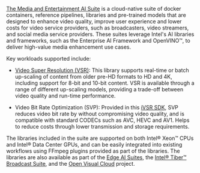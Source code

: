 [The Media and Entertainment AI Suite](https://github.com/OpenVisualCloud/Media-Entertainment-AI-Suite) is a cloud-native suite of docker containers, reference pipelines, libraries and pre-trained models that are designed to enhance video quality, improve user experience and lower costs for video service providers, such as broadcasters, video streamers, and social media service providers. These suites leverage Intel's AI libraries and frameworks, such as the Enterprise AI Framework and OpenVINO™, to deliver high-value media enhancement use cases. 

Key workloads supported include: 

* [Video Super Resolution (VSR)](https://github.com/OpenVisualCloud/Video-Super-Resolution-Library): This library supports real-time or batch up-scaling of content from older pre-HD formats to HD and 4K, including support for 8-bit and 10-bit content.  VSR is available through a range of different up-scaling models, providing a trade-off between video quality and run-time performance.  

* Video Bit Rate Optimization (SVP): Provided in this [iVSR SDK](https://github.com/OpenVisualCloud/iVSR), SVP reduces video bit rate by without compromising video quality, and is compatible with standard CODECs such as AVC, HEVC and AV1.  Helps to reduce costs through lower transmission and storage requirements. 

The libraries included in the suite are supported on both Intel® Xeon™ CPUs and Intel® Data Center GPUs, and can be easily integrated into existing workflows using FFmpeg plugins provided as part of the libraries.  The libraries are also available as part of the [Edge AI Suites](../), the [Intel® Tiber™ Broadcast Suite](https://github.com/OpenVisualCloud/Intel-Tiber-Broadcast-Suite), and the [Open Visual Cloud](https://github.com/OpenVisualCloud) project.
